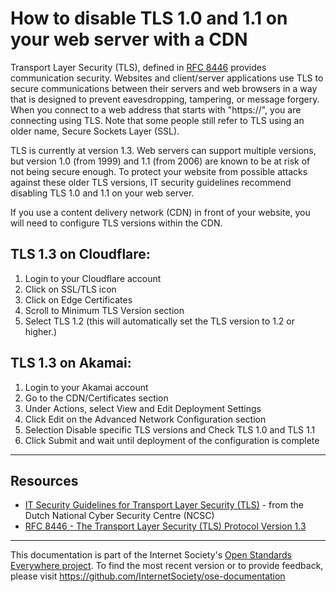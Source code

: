 # How to disable TLS 1.0 and 1.1 on your web server with a CDN

Transport Layer Security (TLS), defined in [RFC 8446](https://tools.ietf.org/html/rfc8446) provides communication security. Websites and client/server applications use TLS to secure communications between their servers and web browsers in a way that is designed to prevent eavesdropping, tampering, or message forgery. When you connect to a web address that starts with "https://", you are connecting using TLS.  Note that some people still refer to TLS using an older name, Secure Sockets Layer (SSL).

TLS is currently at version 1.3. Web servers can support multiple versions, but version 1.0 (from 1999) and 1.1 (from 2006) are known to be at risk of not being secure enough. To protect your website from possible attacks against these older TLS versions, IT security guidelines recommend disabling TLS 1.0 and 1.1 on your web server.

If you use a content delivery network (CDN) in front of your website, you will need to configure TLS versions within the CDN.

## TLS 1.3 on Cloudflare:
1. Login to your Cloudflare account
2. Click on SSL/TLS icon
3. Click on Edge Certificates
4. Scroll to Minimum TLS Version section
5. Select TLS 1.2 (this will automatically set the TLS version to 1.2 or higher.)


## TLS 1.3 on Akamai:
1. Login to your Akamai account
2. Go to the CDN/Certificates section
3. Under Actions, select View and Edit Deployment Settings
4. Click Edit on the Advanced Network Configuration section
5. Selection Disable specific TLS versions and Check TLS 1.0 and TLS 1.1
6. Click Submit and wait until deployment of the configuration is complete

--------

## Resources

* [IT Security Guidelines for Transport Layer Security (TLS)](https://english.ncsc.nl/publications/publications/2019/juni/01/it-security-guidelines-for-transport-layer-security-tls) - from the Dutch National Cyber Security Centre (NCSC)
* [RFC 8446 - The Transport Layer Security (TLS) Protocol Version 1.3](https://tools.ietf.org/html/rfc8446)

--------


This documentation is part of the Internet Society's [Open Standards Everywhere project](https://www.internetsociety.org/ose/).
To find the most recent version or to provide feedback, please visit https://github.com/InternetSociety/ose-documentation